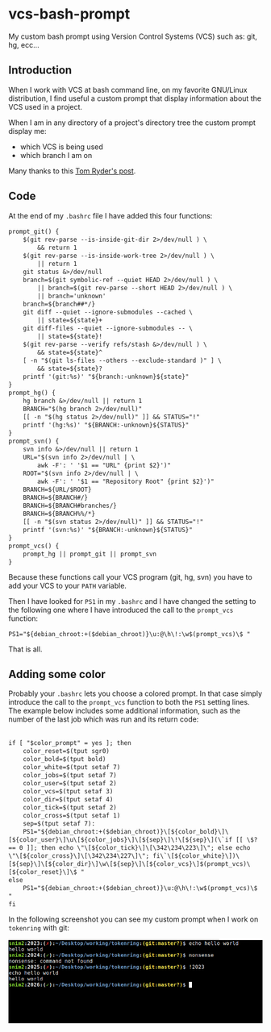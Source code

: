 vcs-bash-prompt
===============

My custom bash prompt using Version Control Systems (VCS) such as: git, hg, ecc...


Introduction
------------

When I work with VCS at bash command line, on my favorite GNU/Linux distribution, I find useful a custom prompt that display information about the VCS used in a project.

When I am in any directory of a project's directory tree the custom prompt display me:
* which VCS is being used
* which branch I am on

Many thanks to this [Tom Ryder's post](http://blog.sanctum.geek.nz/bash-prompts/).


Code
----

At the end of my `.bashrc` file I have added this four functions:

```
prompt_git() {
    $(git rev-parse --is-inside-git-dir 2>/dev/null ) \
        && return 1
    $(git rev-parse --is-inside-work-tree 2>/dev/null ) \
        || return 1
    git status &>/dev/null
    branch=$(git symbolic-ref --quiet HEAD 2>/dev/null ) \
        || branch=$(git rev-parse --short HEAD 2>/dev/null ) \
        || branch='unknown'
    branch=${branch##*/}
    git diff --quiet --ignore-submodules --cached \
        || state=${state}+
    git diff-files --quiet --ignore-submodules -- \
        || state=${state}!
    $(git rev-parse --verify refs/stash &>/dev/null ) \
        && state=${state}^
    [ -n "$(git ls-files --others --exclude-standard )" ] \
        && state=${state}?
    printf '(git:%s)' "${branch:-unknown}${state}"
}
prompt_hg() {
    hg branch &>/dev/null || return 1
    BRANCH="$(hg branch 2>/dev/null)"
    [[ -n "$(hg status 2>/dev/null)" ]] && STATUS="!"
    printf '(hg:%s)' "${BRANCH:-unknown}${STATUS}"
}
prompt_svn() {
    svn info &>/dev/null || return 1
    URL="$(svn info 2>/dev/null | \
        awk -F': ' '$1 == "URL" {print $2}')"
    ROOT="$(svn info 2>/dev/null | \
        awk -F': ' '$1 == "Repository Root" {print $2}')"
    BRANCH=${URL/$ROOT}
    BRANCH=${BRANCH#/}
    BRANCH=${BRANCH#branches/}
    BRANCH=${BRANCH%%/*}
    [[ -n "$(svn status 2>/dev/null)" ]] && STATUS="!"
    printf '(svn:%s)' "${BRANCH:-unknown}${STATUS}"
}
prompt_vcs() {
    prompt_hg || prompt_git || prompt_svn 
}
```

Because these functions call your VCS program (git, hg, svn) you have to add your VCS to your `PATH` variable.

Then I have looked for `PS1` in my `.bashrc` and I have changed the setting to the following one where I have introduced the call to the `prompt_vcs` function:
```
PS1="${debian_chroot:+($debian_chroot)}\u:@\h\!:\w$(prompt_vcs)\$ "
```

That is all.


Adding some color
-----------------

Probably your `.bashrc` lets you choose a colored prompt. In that case simply introduce the call to the `prompt_vcs` function to both the `PS1` setting lines. The example below includes some additional information, such as the number of the last job which was run and its return code:

```

if [ "$color_prompt" = yes ]; then
    color_reset=$(tput sgr0)
    color_bold=$(tput bold)
    color_white=$(tput setaf 7)
    color_jobs=$(tput setaf 7)
    color_user=$(tput setaf 2)
    color_vcs=$(tput setaf 3)
    color_dir=$(tput setaf 4)
    color_tick=$(tput setaf 2)
    color_cross=$(tput setaf 1)
    sep=$(tput setaf 7):
    PS1="${debian_chroot:+($debian_chroot)}\[${color_bold}\]\[${color_user}\]\u\[${color_jobs}\]\[${sep}\]\!\[${sep}\](\`if [[ \$? == 0 ]]; then echo \"\[${color_tick}\]\[\342\234\223\]\"; else echo \"\[${color_cross}\]\[\342\234\227\]\"; fi\`\[${color_white}\])\[${sep}\]\[${color_dir}\]\w\[${sep}\]\[${color_vcs}\]$(prompt_vcs)\[${color_reset}\]\$ "
else
    PS1="${debian_chroot:+($debian_chroot)}\u:@\h\!:\w$(prompt_vcs)\$ "
fi
```

In the following screenshot you can see my custom prompt when I work on `tokenring` with git:

![Screenshot](/screenshot.png)
